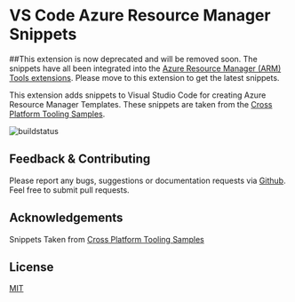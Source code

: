 # VS Code Azure Resource Manager Snippets

##This extension is now deprecated and will be removed soon. The snippets have all been integrated into the [Azure Resource Manager (ARM) Tools extensions](https://marketplace.visualstudio.com/items?itemName=msazurermtools.azurerm-vscode-tools). Please move to this extension to get the latest snippets.


This extension adds snippets to Visual Studio Code for creating Azure Resource Manager Templates. These snippets are taken from the [Cross Platform Tooling Samples](https://github.com/Azure/azure-xplat-arm-tooling).

![buildstatus](https://samcogan.visualstudio.com/ARM%20Template%20Snippets/_apis/build/status/ARM%20Template%20Snippets)

## Feedback & Contributing

Please report any bugs, suggestions or documentation requests via [Github](https://github.com/sam-cogan/arm-snippets-vscode).
Feel free to submit pull requests.

## Acknowledgements
Snippets Taken from [Cross Platform Tooling Samples](https://github.com/Azure/azure-xplat-arm-tooling)
 
## License 
[MIT](https://github.com/sam-cogan/arm-snippets-vscode/blob/master/Extension/LICENSE.md)
